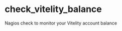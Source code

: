 check_vitelity_balance
======================

Nagios check to monitor your Vitelity account balance
